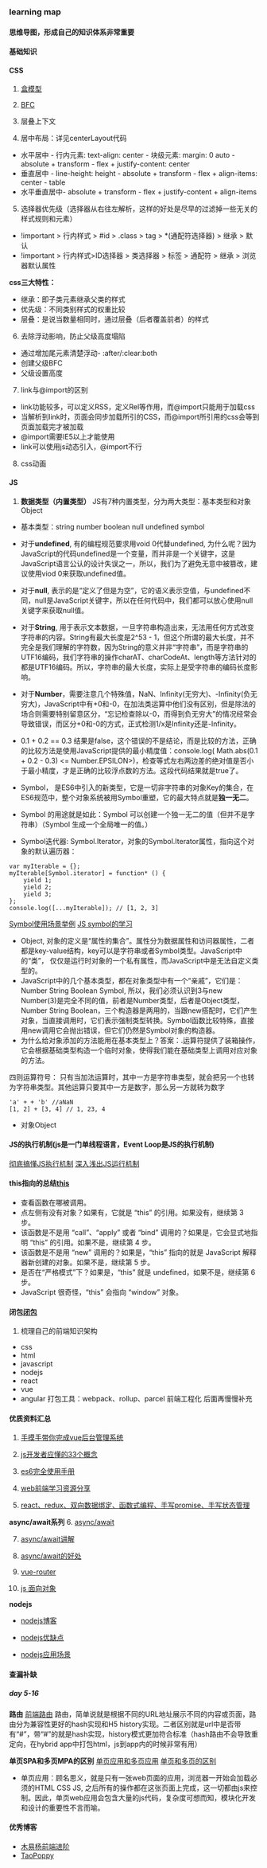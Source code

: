 ### learning map
#### 思维导图，形成自己的知识体系非常重要

#### 基础知识
#### CSS
1. [盒模型](./css/boxModel.md "盒模型")

2. [BFC](./css/bfc.md "BFC")

3. 层叠上下文

4. 居中布局：详见centerLayout代码

* 水平居中 - 行内元素: text-align: center - 块级元素: margin: 0 auto - absolute + transform - flex + justify-content: center
* 垂直居中 - line-height: height - absolute + transform - flex + align-items: center - table
* 水平垂直居中- absolute + transform - flex + justify-content + align-items

5. 选择器优先级（选择器从右往左解析，这样的好处是尽早的过滤掉一些无关的样式规则和元素）
* !important > 行内样式 > #id > .class > tag > *(通配符选择器) > 继承 > 默认
* !important > 行内样式>ID选择器 > 类选择器 > 标签 > 通配符 > 继承 > 浏览器默认属性

**css三大特性：**
* 继承：即子类元素继承父类的样式
* 优先级：不同类别样式的权重比较
* 层叠：是说当数量相同时，通过层叠（后者覆盖前者）的样式

6. 去除浮动影响，防止父级高度塌陷
* 通过增加尾元素清楚浮动- :after/:clear:both
* 创建父级BFC
* 父级设置高度

7. link与@import的区别
* link功能较多，可以定义RSS，定义Rel等作用，而@import只能用于加载css
* 当解析到link时，页面会同步加载所引的CSS，而@import所引用的css会等到页面加载完才被加载
* @import需要IE5以上才能使用
* link可以使用js动态引入，@import不行

8. css动画

#### JS
1. **数据类型（内置类型）**
JS有7种内置类型，分为两大类型：基本类型和对象Object

* 基本类型：string  number  boolean null  undefined symbol

* 对于**undefined**, 有的编程规范要求用void 0代替undefined, 为什么呢？因为JavaScript的代码undefined是一个变量，而并非是一个关键字，这是JavaScript语言公认的设计失误之一，所以，我们为了避免无意中被篡改，建议使用viod 0来获取undefined值。
* 对于**null**, 表示的是“定义了但是为空”，它的语义表示空值，与undefined不同，null是JavaScript关键字，所以在任何代码中，我们都可以放心使用null关键字来获取null值。
* 对于**String**, 用于表示文本数据，一旦字符串构造出来，无法用任何方式改变字符串的内容。String有最大长度是2^53 - 1，但这个所谓的最大长度，并不完全是我们理解的字符数，因为String的意义并非“字符串”，而是字符串的UTF16编码，我们字符串的操作charAT、charCodeAt、length等方法针对的都是UTF16编码。所以，字符串的最大长度，实际上是受字符串的编码长度影响。
* 对于**Number**，需要注意几个特殊值，NaN、Infinity(无穷大)、-Infinity(负无穷大)，JavaScript中有+0和-0，在加法类运算中他们没有区别，但是除法的场合则需要特别留意区分，“忘记检查除以-0，而得到负无穷大”的情况经常会导致错误，而区分+0和-0的方式，正式检测1/x是Infinity还是-Infinity。
* 0.1 + 0.2 == 0.3 结果是false，这个错误的不是结论，而是比较的方法，正确的比较方法是使用JavaScript提供的最小精度值：console.log( Math.abs(0.1 + 0.2 - 0.3) <= Number.EPSILON>)，检查等式左右两边差的绝对值是否小于最小精度，才是正确的比较浮点数的方法。这段代码结果就是true了。

* Symbol， 是ES6中引入的新类型，它是一切非字符串的对象Key的集合，在ES6规范中，整个对象系统被用Symbol重塑，它的最大特点就是**独一无二**。
* Symbol 的用途就是如此：Symbol 可以创建一个独一无二的值（但并不是字符串）（Symbol 生成一个全局唯一的值。）
* Symbol迭代器: Symbol.Iterator，对象的Symbol.Iterator属性，指向这个对象的默认遍历器：
```
var myIterable = {};
myIterable[Symbol.iterator] = function* () {
    yield 1;
    yield 2;
    yield 3;
};
console.log([...myIterable]); // [1, 2, 3]
```

[Symbol使用场景举例](https://zhuanlan.zhihu.com/p/22652486 "Symbol使用场景举例")
[JS symbol的学习](https://www.jianshu.com/p/fd76d308b742 "JS symbol的学习")

* Object, 对象的定义是“属性的集合”。属性分为数据属性和访问器属性，二者都是key-value结构，key可以是字符串或者Symbol类型。JavaScript中的“类”， 仅仅是运行时对象的一个私有属性，而JavaScript中是无法自定义类型的。
* JavaScript中的几个基本类型，都在对象类型中有一个“亲戚”，它们是：Number String Boolean Symbol, 所以，我们必须认识到3与new Number(3)是完全不同的值，前者是Number类型，后者是Object类型，Number String Boolean，三个构造器是两用的，当跟new搭配时，它们产生对象，当直接调用时，它们表示强制类型转换。Symbol函数比较特殊，直接用new调用它会抛出错误，但它们仍然是Symbol对象的构造器。
* 为什么给对象添加的方法能用在基本类型上？答案：.运算符提供了装箱操作，它会根据基础类型构造一个临时对象，使得我们能在基础类型上调用对应对象的方法。

四则运算符号：
只有当加法运算时，其中一方是字符串类型，就会把另一个也转为字符串类型。其他运算只要其中一方是数字，那么另一方就转为数字

```
'a' + + 'b' //aNaN
[1, 2] + [3, 4] // 1, 23, 4
```
* 对象Object


#### JS的执行机制(js是一门单线程语言，Event Loop是JS的执行机制)
[彻底搞懂JS执行机制](https://juejin.im/post/59e85eebf265da430d571f89 "彻底搞懂JS执行机制")
[深入浅出JS运行机制](https://github.com/ljianshu/Blog/issues/2 "深入浅出JS运行机制")

#### this指向的总结[this](https://juejin.im/post/5b9f176b6fb9a05d3827d03f "this")
- 查看函数在哪被调用。
- 点左侧有没有对象？如果有，它就是 “this” 的引用。如果没有，继续第 3 步。
- 该函数是不是用 “call”、“apply” 或者 “bind” 调用的？如果是，它会显式地指明 “this” 的引用。如果不是，继续第 4 步。
- 该函数是不是用 “new” 调用的？如果是，“this” 指向的就是 JavaScript 解释器新创建的对象。如果不是，继续第 5 步。
- 是否在“严格模式”下？如果是，“this” 就是 undefined，如果不是，继续第 6 步。
- JavaScript 很奇怪，“this” 会指向 “window” 对象。

#### 闭包[闭包](https://segmentfault.com/a/1190000006875662#articleHeader6 "闭包")


1. 梳理自己的前端知识架构
* css
* html
* javascript
* nodejs
* react
* vue
* angular
打包工具：webpack、rollup、parcel
前端工程化
后面再慢慢补充

#### 优质资料汇总

1. [手摸手带你完成vue后台管理系统](https://github.com/PanJiaChen/vue-element-admin "vue")

2. [js开发者应懂的33个概念](https://github.com/stephentian/33-js-concepts "")
3. [es6完全使用手册](https://juejin.im/post/5bfe05505188252098022400 "es6手册")
4. [web前端学习资源分享](https://juejin.im/post/5a0c1956f265da430a501f51 "学习资源")
5. [react、redux、双向数据绑定、函数式编程、手写promise、手写状态管理](https://juejin.im/post/5c1f01fef265da61587723f4 "五星好文")

**async/await系列**
6. [async/await](https://juejin.im/post/5c98ca366fb9a0710f47f1e5 "async/await")

7. [async/await讲解](https://juejin.im/post/5ab60c606fb9a028bc2db1d4 "async/await")

8. [async/await的好处](https://zhuanlan.zhihu.com/p/26505825 "async/await")

   
9. [vue-router](https://mp.weixin.qq.com/s/EJ7a4J6kJlZgc7Ars3Fxgw "vue-router")

10. [js 面向对象](https://mp.weixin.qq.com/s/cULis5W_y0Lu5Z3c-1sRhQ "js 面向对象")

**nodejs**

* [nodejs博客](http://blog.fens.me/series-nodejs/ "nodejs博客")

* [nodejs优缺点](https://www.cnblogs.com/sysuys/p/3460614.html "nodejs优缺点")

* [nodejs应用场景](https://www.cnblogs.com/gassnake999/p/7044583.html "nodejs应用场景")


#### 查漏补缺
##### day 5-16
**路由**
[前端路由](https://www.zhihu.com/question/53064386 "前端路由")
路由，简单说就是根据不同的URL地址展示不同的内容或页面，路由分为兼容性更好的hash实现和H5 history实现。二者区别就是url中是否带有“#”，带“#”的就是hash实现，history模式更加符合标准（hash路由不会导致重定向，在hybrid app中打包html，js到app内的时候非常有用）

**单页SPA和多页MPA的区别**
[单页应用和多页应用](https://juejin.im/post/5a0ea4ec6fb9a0450407725c "单页应用和多页应用")
[单页和多页的区别](https://blog.csdn.net/qq_16546829/article/details/81534724 "单页和多页的区别")
* 单页应用：顾名思义，就是只有一张web页面的应用，浏览器一开始会加载必须的HTML CSS JS, 之后所有的操作都在这张页面上完成，这一切都由js来控制。因此，单页web应用会包含大量的js代码，复杂度可想而知，模块化开发和设计的重要性不言而喻。


#### 优秀博客
* [木易杨前端进阶](https://muyiy.cn/ "木易杨前端进阶")
* [TaoPoppy](https://www.taopoppy.cn/ "TaoPoppy")